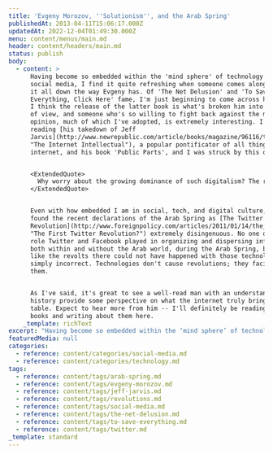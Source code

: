 ```yaml
---
title: 'Evgeny Morozov, ''Solutionism'', and the Arab Spring'
publishedAt: 2013-04-11T15:06:17.000Z
updatedAt: 2022-12-04T01:49:30.000Z
menu: content/menus/main.md
header: content/headers/main.md
status: publish
body:
  - content: >
      Having become so embedded within the 'mind sphere' of technology and
      social media, I find it quite refreshing when someone comes along to tear
      it all down the way Evgeny has. Of 'The Net Delusion' and 'To Save
      Everything, Click Here' fame, I'm just beginning to come across his work.
      I think the release of the latter book is what's broken him into my field
      of view, and someone who's so willing to fight back against the mainstream
      opinion, much of which I've adopted, is extremely interesting. I was
      reading [his takedown of Jeff
      Jarvis](http://www.newrepublic.com/article/books/magazine/96116/the-internet-intellectual
      "The Internet Intellectual"), a popular pontificator of all things
      internet, and his book 'Public Parts', and I was struck by this quote:


      <ExtendedQuote>
        Why worry about the growing dominance of such digitalism? The reason should be obvious. As Internet-driven explanations crowd out everything else, our entire vocabulary is being re-defined. Collaboration is re-interpreted through the prism of Wikipedia; communication, through the prism of social networking; democratic participation, through the prism of crowd-sourcing; cosmopolitanism, through the prism of reading the blogs of exotic "others"; political upheaval, through the prism of the so-called Twitter revolutions.
      </ExtendedQuote>


      Even with how embedded I am in social, tech, and digital culture, I still
      found the recent declarations of the Arab Spring as [The Twitter
      Revolution](http://www.foreignpolicy.com/articles/2011/01/14/the_first_twitter_revolution
      "The First Twitter Revolution?") extremely disingenuous. No one denies the
      role Twitter and Facebook played in organizing and dispersing information,
      both within and without the Arab world, during the Arab Spring, but to act
      like the revolts there could not have happened with those technologies is
      simply incorrect. Technologies don't cause revolutions; they facilitate
      them.


      As I've said, it's great to see a well-read man with an understanding of
      history provide some perspective on what the internet truly brings to the
      table. Expect to hear more from him -- I'll definitely be reading both his
      books and writing about them here.
    _template: richText
excerpt: "Having become so embedded within the ‘mind sphere’ of technology and social media, I find it quite refreshing when someone comes along to tear it all down the way Evgeny has. \_Of ‘The Net Delusion’ and ‘To Save Everything, Click Here’ fame, I’m just beginning to come across his work. \_I think the release of \\[…]\n"
featuredMedia: null
categories:
  - reference: content/categories/social-media.md
  - reference: content/categories/technology.md
tags:
  - reference: content/tags/arab-spring.md
  - reference: content/tags/evgeny-morozov.md
  - reference: content/tags/jeff-jarvis.md
  - reference: content/tags/revolutions.md
  - reference: content/tags/social-media.md
  - reference: content/tags/the-net-delusion.md
  - reference: content/tags/to-save-everything.md
  - reference: content/tags/twitter.md
_template: standard
---
```



